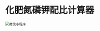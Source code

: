 # 化肥氮磷钾配比计算器 

<img src="https://cdn.jsdelivr.net/gh/immrj/images@master/20230602152103-9lCLuK.png" alt="微信小程序" style="zoom:75%;" />